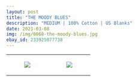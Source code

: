 ```yaml
---
layout: post
title: "THE MOODY BLUES"
description: "MEDIUM | 100% Cotton | US Blanks"
date: 2021-03-08
img: /img/0068-the-moody-blues.jpg
ebay_id: 233925077738
---
```




<table style="width:100%;"><tr><td style="vertical-align:top;">
      <figure class="tmblr-full" data-orig-height="2048" data-orig-width="1365" data-orig-src="https://concertshirts.netlify.app/shirts/0068/0068-01.jpg"><img src="https://64.media.tumblr.com/191e390ddcadc86ba440817547d5bffc/50c34a35187ed065-a5/s540x810/8309fd97e4bc55817092ad9c81ae1cd5c0c43e38.jpg" data-orig-height="2048" data-orig-width="1365" data-orig-src="https://concertshirts.netlify.app/shirts/0068/0068-01.jpg"/></figure></td>
    <td style="vertical-align:top;">
      <figure class="tmblr-full" data-orig-height="2048" data-orig-width="1365" data-orig-src="https://concertshirts.netlify.app/shirts/0068/0068-02.jpg"><img src="https://64.media.tumblr.com/7f273deb16f84dce056b9c4f76d6c4f3/50c34a35187ed065-a9/s540x810/c02e05c023f877e0d3e51ab3dbd3ea0f01353c48.jpg" data-orig-height="2048" data-orig-width="1365" data-orig-src="https://concertshirts.netlify.app/shirts/0068/0068-02.jpg"/></figure></td>
  </tr></table>
